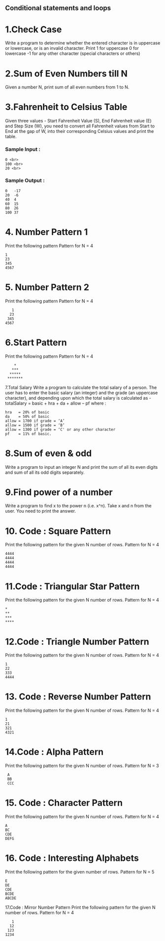 ## Conditional statements and loops

# 1.Check Case
Write a program to determine whether the entered character is in uppercase or lowercase, or is an invalid character.
Print
 1 for uppercase
 0 for lowercase 
-1 for any other character (special characters or others)

# 2.Sum of Even Numbers till N
Given a number N, print sum of all even numbers from 1 to N.

# 3.Fahrenheit to Celsius Table
Given three values - Start Fahrenheit Value (S), End Fahrenheit value (E) and Step Size (W), you need to convert all Fahrenheit values from Start to End at the gap of W, into their corresponding Celsius values and print the table.
<br>
 ### Sample Input :<br>

```
0 <br>
100 <br>
20 <br>
```


### Sample Output :<br>
``` 
0   -17 
20  -6 
40  4 
60  15
80  26
100 37
```

# 4. Number Pattern 1
Print the following pattern
Pattern for N = 4
<br>
```
1
23
345
4567
```

# 5. Number Pattern 2
Print the following pattern
Pattern for N = 4
```
   1
  23
 345
4567
```
# 6.Start Pattern
Print the following pattern
Pattern for N = 4
```
    *
   *** 
  *****
 *******
```
7.Total Salary
Write a program to calculate the total salary of a person. The user has to enter the basic salary (an integer) and the grade (an uppercase character), and depending upon which the total salary is calculated as -
    totalSalary = basic + hra + da + allow – pf
where :
```
hra   = 20% of basic
da    = 50% of basic
allow = 1700 if grade = ‘A’
allow = 1500 if grade = ‘B’
allow = 1300 if grade = ‘C' or any other character
pf    = 11% of basic.
```
# 8.Sum of even & odd
Write a program to input an integer N and print the sum of all its even digits and sum of all its odd digits separately.

# 9.Find power of a number
Write a program to find x to the power n (i.e. x^n). Take x and n from the user. You need to print the answer.

# 10. Code : Square Pattern
Print the following pattern for the given N number of rows.
Pattern for N = 4
```
4444
4444
4444
4444
```
# 11.Code : Triangular Star Pattern
Print the following pattern for the given N number of rows.
Pattern for N = 4
```
*
**
***
****
```
# 12.Code : Triangle Number Pattern
Print the following pattern for the given N number of rows.
Pattern for N = 4
```
1
22
333
4444
```
# 13. Code : Reverse Number Pattern
Print the following pattern for the given N number of rows.
Pattern for N = 4
```
1
21
321
4321
```
# 14.Code : Alpha Pattern
Print the following pattern for the given N number of rows.
Pattern for N = 3
```
 A
 BB
 CCC
```

# 15. Code : Character Pattern
Print the following pattern for the given N number of rows.
Pattern for N = 4
```
A
BC
CDE
DEFG
```
# 16. Code : Interesting Alphabets
Print the following pattern for the given number of rows.
Pattern for N = 5
```
E
DE
CDE
BCDE
ABCDE
```
17.Code : Mirror Number Pattern
Print the following pattern for the given N number of rows.
Pattern for N = 4
```
   1
  12
 123
1234
```